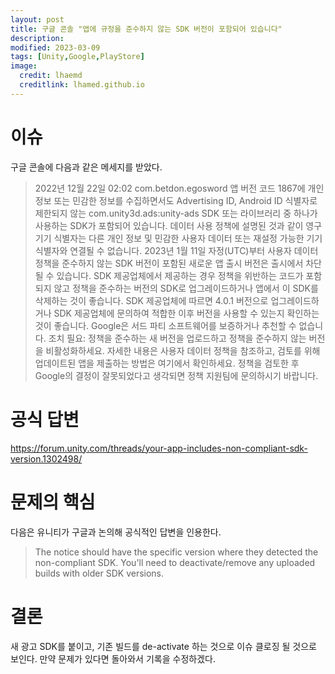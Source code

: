 ```yaml
---
layout: post
title: 구글 콘솔 "앱에 규정을 준수하지 않는 SDK 버전이 포함되어 있습니다"
description: 
modified: 2023-03-09
tags: [Unity,Google,PlayStore]
image:
  credit: lhaemd
  creditlink: lhamed.github.io
---
```


# 이슈 

구글 콘솔에 다음과 같은 메세지를 받았다. 

>2022년 12월 22일 02:02
>com.betdon.egosword 앱 버전 코드 1867에 개인 정보 또는 민감한 정보를 수집하면서도 Advertising ID, Android ID 식별자로 제한되지 않는 com.unity3d.ads:unity-ads SDK 또는 라이브러리 중 하나가 사용하는 SDK가 포함되어 있습니다. 데이터 사용 정책에 설명된 것과 같이 영구 기기 식별자는 다른 개인 정보 및 민감한 사용자 데이터 또는 재설정 가능한 기기 식별자와 연결될 수 없습니다.
>2023년 1월 11일 자정(UTC)부터 사용자 데이터 정책을 준수하지 않는 SDK 버전이 포함된 새로운 앱 출시 버전은 출시에서 차단될 수 있습니다. SDK 제공업체에서 제공하는 경우 정책을 위반하는 코드가 포함되지 않고 정책을 준수하는 버전의 SDK로 업그레이드하거나 앱에서 이 SDK를 삭제하는 것이 좋습니다.
>SDK 제공업체에 따르면 4.0.1 버전으로 업그레이드하거나 SDK 제공업체에 문의하여 적합한 이후 버전을 사용할 수 있는지 확인하는 것이 좋습니다. Google은 서드 파티 소프트웨어를 보증하거나 추천할 수 없습니다.
>조치 필요: 정책을 준수하는 새 버전을 업로드하고 정책을 준수하지 않는 버전을 비활성화하세요.
>자세한 내용은 사용자 데이터 정책을 참조하고, 검토를 위해 업데이트된 앱을 제출하는 방법은 여기에서 확인하세요.
>정책을 검토한 후 Google의 결정이 잘못되었다고 생각되면 정책 지원팀에 문의하시기 바랍니다.

# 공식 답변

https://forum.unity.com/threads/your-app-includes-non-compliant-sdk-version.1302498/


# 문제의 핵심 

다음은 유니티가 구글과 논의해 공식적인 답변을 인용한다. 

> The notice should have the specific version where they detected the non-compliant SDK.
> You'll need to deactivate/remove any uploaded builds with older SDK versions.


# 결론 

새 광고 SDK를 붙이고, 기존 빌드를 de-activate 하는 것으로 이슈 클로징 될 것으로 보인다. 
만약 문제가 있다면 돌아와서 기록을 수정하겠다.


